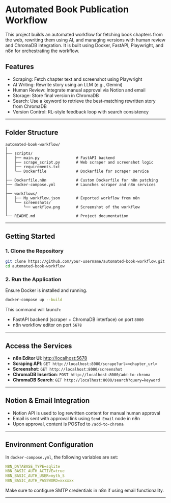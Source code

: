 # Automated Book Publication Workflow

This project builds an automated workflow for fetching book chapters from the web, rewriting them using AI, and managing versions with human review and ChromaDB integration. It is built using Docker, FastAPI, Playwright, and n8n for orchestrating the workflow.

## Features

- Scraping: Fetch chapter text and screenshot using Playwright
- AI Writing: Rewrite story using an LLM (e.g., Gemini)
- Human Review: Integrate manual approval via Notion and email
- Storage: Store final version in ChromaDB
- Search: Use a keyword to retrieve the best-matching rewritten story from ChromaDB
- Version Control: RL-style feedback loop with search consistency

---

## Folder Structure

```
automated-book-workflow/
│
├── scripts/
│   ├── main.py                # FastAPI backend
│   ├── scrape_script.py       # Web scraper and screenshot logic
│   ├── requirements.txt
│   └── Dockerfile             # Dockerfile for scraper service
│
├── Dockerfile.n8n             # Custom Dockerfile for n8n patching
├── docker-compose.yml         # Launches scraper and n8n services
│
├── workflows/
│   ├── My_workflow.json       # Exported workflow from n8n
│   └── screenshots/
│       └── workflow.png       # Screenshot of the workflow
│
└── README.md                  # Project documentation
```

---

## Getting Started

### 1. Clone the Repository

```bash
git clone https://github.com/your-username/automated-book-workflow.git
cd automated-book-workflow
```

### 2. Run the Application

Ensure Docker is installed and running.

```bash
docker-compose up --build
```

This command will launch:

- FastAPI backend (scraper + ChromaDB interface) on port `8000`
- n8n workflow editor on port `5678`

---

## Access the Services

- **n8n Editor UI**: [http://localhost:5678](http://localhost:5678)
- **Scraping API**: `GET http://localhost:8000/scrape?url=<chapter_url>`
- **Screenshot**: `GET http://localhost:8000/screenshot`
- **ChromaDB Insertion**: `POST http://localhost:8000/add-to-chroma`
- **ChromaDB Search**: `GET http://localhost:8000/search?query=keyword`

---

## Notion & Email Integration

- Notion API is used to log rewritten content for manual human approval
- Email is sent with approval link using `Send Email` node in n8n
- Upon approval, content is POSTed to `/add-to-chroma`

---

## Environment Configuration

In `docker-compose.yml`, the following variables are set:

```yaml
N8N_DATABASE_TYPE=sqlite
N8N_BASIC_AUTH_ACTIVE=true
N8N_BASIC_AUTH_USER=myth_S
N8N_BASIC_AUTH_PASSWORD=xxxxxx
```

Make sure to configure SMTP credentials in n8n if using email functionality.

---

